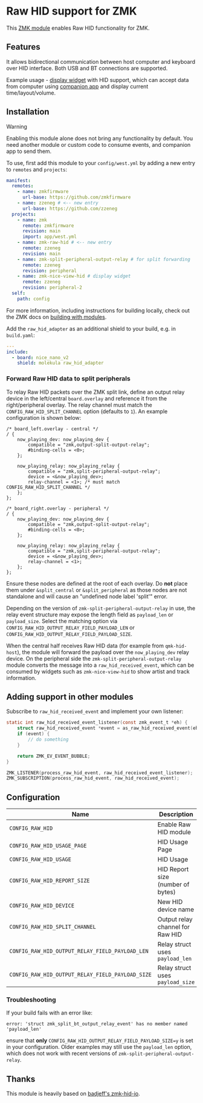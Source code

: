 # Raw HID support for ZMK

This [ZMK module](https://zmk.dev/docs/features/modules) enables Raw HID functionality for ZMK.

## Features

It allows bidirectional communication between host computer and keyboard over HID interface. Both USB and BT connections are supported.

Example usage - [display widget](https://github.com/zzeneg/zmk-nice-view-hid) with HID support, which can accept data from computer using [companion app](https://github.com/zzeneg/qmk-hid-host) and display current time/layout/volume.

## Installation

> [!WARNING]
> Enabling this module alone does not bring any functionality by default. You need another module or custom code to consume events, and companion app to send them.

To use, first add this module to your `config/west.yml` by adding a new entry to `remotes` and `projects`:

```yaml west.yml
manifest:
  remotes:
    - name: zmkfirmware
      url-base: https://github.com/zmkfirmware
    - name: zzeneg # <-- new entry
      url-base: https://github.com/zzeneg
  projects:
    - name: zmk
      remote: zmkfirmware
      revision: main
      import: app/west.yml
    - name: zmk-raw-hid # <-- new entry
      remote: zzeneg
      revision: main
    - name: zmk-split-peripheral-output-relay # for split forwarding
      remote: zzeneg
      revision: peripheral
    - name: zmk-nice-view-hid # display widget
      remote: zzeneg
      revision: peripheral-2
  self:
    path: config
```

For more information, including instructions for building locally, check out the ZMK docs on [building with modules](https://zmk.dev/docs/features/modules#building-with-modules).

Add the `raw_hid_adapter` as an additional shield to your build, e.g. in `build.yaml`:

```yaml build.yaml
---
include:
  - board: nice_nano_v2
    shield: molekula raw_hid_adapter
```

### Forward Raw HID data to split peripherals

To relay Raw HID packets over the ZMK split link, define an output relay device
in the left/central `board.overlay` and reference it from the right/peripheral
overlay. The relay channel must match the `CONFIG_RAW_HID_SPLIT_CHANNEL` option
(defaults to `1`). An example configuration is shown below:

```dts
/* board_left.overlay - central */
/ {
    now_playing_dev: now_playing_dev {
        compatible = "zmk,output-split-output-relay";
        #binding-cells = <0>;
    };

    now_playing_relay: now_playing_relay {
        compatible = "zmk,split-peripheral-output-relay";
        device = <&now_playing_dev>;
        relay-channel = <1>; /* must match CONFIG_RAW_HID_SPLIT_CHANNEL */
    };
};

/* board_right.overlay - peripheral */
/ {
    now_playing_dev: now_playing_dev {
        compatible = "zmk,output-split-output-relay";
        #binding-cells = <0>;
    };

    now_playing_relay: now_playing_relay {
        compatible = "zmk,split-peripheral-output-relay";
        device = <&now_playing_dev>;
        relay-channel = <1>;
    };
};
```

Ensure these nodes are defined at the root of each overlay. Do **not** place
them under `&split_central` or `&split_peripheral` as those nodes are not
standalone and will cause an "undefined node label 'split'" error.

Depending on the version of `zmk-split-peripheral-output-relay` in use, the
relay event structure may expose the length field as `payload_len` or
`payload_size`. Select the matching option via
`CONFIG_RAW_HID_OUTPUT_RELAY_FIELD_PAYLOAD_LEN` or
`CONFIG_RAW_HID_OUTPUT_RELAY_FIELD_PAYLOAD_SIZE`.

When the central half receives Raw HID data (for example from
`qmk-hid-host`), the module will forward the payload over the `now_playing_dev`
relay device. On the peripheral side the
`zmk-split-peripheral-output-relay` module converts the message into a
`raw_hid_received_event`, which can be consumed by widgets such as
`zmk-nice-view-hid` to show artist and track information.


## Adding support in other modules

Subscribe to `raw_hid_received_event` and implement your own listener:

```c
static int raw_hid_received_event_listener(const zmk_event_t *eh) {
    struct raw_hid_received_event *event = as_raw_hid_received_event(eh);
    if (event) {
        // do something
    }

    return ZMK_EV_EVENT_BUBBLE;
}

ZMK_LISTENER(process_raw_hid_event, raw_hid_received_event_listener);
ZMK_SUBSCRIPTION(process_raw_hid_event, raw_hid_received_event);
```

## Configuration

| Name                         | Description                       | Default |
| ---------------------------- | --------------------------------- | ------- |
| `CONFIG_RAW_HID`             | Enable Raw HID module             | n       |
| `CONFIG_RAW_HID_USAGE_PAGE`  | HID Usage Page                    | 0xFF60  |
| `CONFIG_RAW_HID_USAGE`       | HID Usage                         | 0x61    |
| `CONFIG_RAW_HID_REPORT_SIZE` | HID Report size (number of bytes) | 32      |
| `CONFIG_RAW_HID_DEVICE`      | New HID device name               | HID_1   |
| `CONFIG_RAW_HID_SPLIT_CHANNEL` | Output relay channel for Raw HID  | 1       |
| `CONFIG_RAW_HID_OUTPUT_RELAY_FIELD_PAYLOAD_LEN` | Relay struct uses `payload_len` | n |
| `CONFIG_RAW_HID_OUTPUT_RELAY_FIELD_PAYLOAD_SIZE` | Relay struct uses `payload_size` | y |

### Troubleshooting

If your build fails with an error like:

```
error: 'struct zmk_split_bt_output_relay_event' has no member named 'payload_len'
```

ensure that **only** `CONFIG_RAW_HID_OUTPUT_RELAY_FIELD_PAYLOAD_SIZE=y` is set in
your configuration. Older examples may still use the `payload_len` option, which
does not work with recent versions of `zmk-split-peripheral-output-relay`.

## Thanks

This module is heavily based on [badjeff's zmk-hid-io](https://github.com/badjeff/zmk-hid-io).
